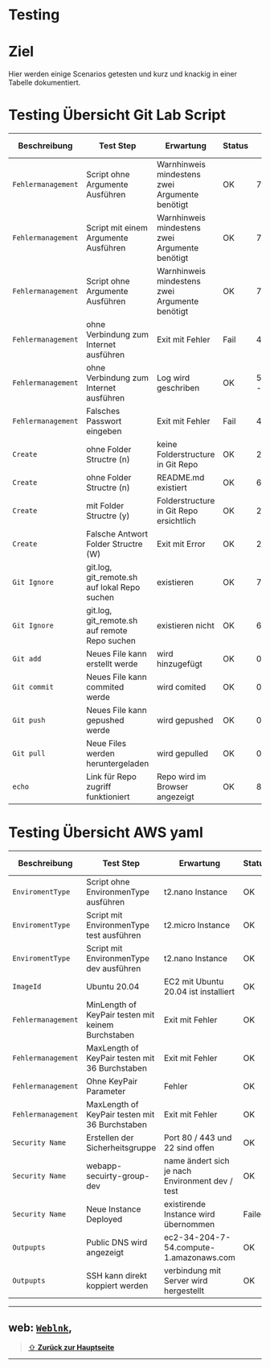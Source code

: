Testing
====

# Ziel

Hier werden einige Scenarios getesten und kurz und knackig in einer Tabelle dokumentiert.

# Testing Übersicht Git Lab Script

| Beschreibung | Test Step | Erwartung | Status | Script Line |
| ---     | ---   | ---     | ---   |  ---   |
| `Fehlermanagement`| Script ohne Argumente Ausführen | Warnhinweis mindestens zwei Argumente benötigt| OK | 7 |
| `Fehlermanagement`| Script mit einem Argumente Ausführen | Warnhinweis mindestens zwei Argumente benötigt| OK | 7 |
| `Fehlermanagement`| Script ohne Argumente Ausführen | Warnhinweis mindestens zwei Argumente benötigt| OK | 7 |
| `Fehlermanagement`| ohne Verbindung zum Internet ausführen | Exit mit Fehler | Fail | 42 |
| `Fehlermanagement`| ohne Verbindung zum Internet ausführen | Log wird geschriben | OK | 52,79,81 - 85 |
| `Fehlermanagement`| Falsches Passwort eingeben | Exit mit Fehler | Fail | 42 |
| `Create`| ohne Folder Structre (n) | keine Folderstructure in Git Repo | OK | 23 |
| `Create`| ohne Folder Structre (n) | README.md existiert | OK | 65 |
| `Create`| mit Folder Structre (y) | Folderstructure in Git Repo ersichtlich | OK | 23 |
| `Create`| Falsche Antwort Folder Structre (W) | Exit mit Error | OK | 23 |
| `Git Ignore`| git.log, git_remote.sh auf lokal Repo suchen | existieren | OK | 75 |
| `Git Ignore`| git.log, git_remote.sh auf remote Repo suchen | existieren nicht | OK | 60 |
| `Git add`| Neues File kann erstellt werde | wird hinzugefügt | OK | 0 |
| `Git commit`| Neues File kann commited werde | wird comited | OK | 0 |
| `Git push`| Neues File kann gepushed werde | wird gepushed | OK | 0 |
| `Git pull`| Neue Files werden heruntergeladen | wird gepulled | OK | 0 |
| `echo`| Link für Repo zugriff funktioniert | Repo wird im Browser angezeigt | OK | 88 |

# Testing Übersicht AWS yaml

| Beschreibung | Test Step | Erwartung | Status | Script Line |
| ---     | ---   | ---     | ---   |  ---   |
| `EnviromentType`| Script ohne EnvironmenType ausführen | t2.nano Instance | OK | 11 |
| `EnviromentType`| Script mit EnvironmenType test ausführen | t2.micro Instance | OK | 29 |
| `EnviromentType`| Script mit EnvironmenType dev ausführen | t2.nano Instance | OK | 24 |
| `ImageId`| Ubuntu 20.04 | EC2 mit Ubuntu 20.04 ist installiert | OK | 36 |
| `Fehlermanagement`| MinLength of KeyPair testen mit keinem Burchstaben  | Exit mit Fehler | OK  | 19 |
| `Fehlermanagement`| MaxLength of KeyPair testen mit 36 Burchstaben  | Exit mit Fehler | OK  | 20 |
| `Fehlermanagement`| Ohne KeyPair Parameter | Fehler | OK | 16 |
| `Fehlermanagement`| MaxLength of KeyPair testen mit 36 Burchstaben  | Exit mit Fehler | OK  | 20 |
| `Security Name`| Erstellen der Sicherheitsgruppe  | Port 80 / 443 und 22 sind offen | OK  | 53-65 |
| `Security Name`| webapp-secuirty-group-dev  | name ändert sich je nach Environment dev / test | OK  | 51 |
|  `Security Name`| Neue Instance Deployed  | existirende Instance wird übernommen | Failed  | 0 |
| `Outpupts`| Public DNS wird angezeigt  | ec2-34-204-7-54.compute-1.amazonaws.com | OK  | 73 |
| `Outpupts`| SSH kann direkt koppiert werden  | verbindung mit Server wird hergestellt | OK  | 79 |


---

web: [`Weblnk`](https://www.linkl.com),
---

> [⇧ **Zurück zur Hauptseite**](/README.md)

---
